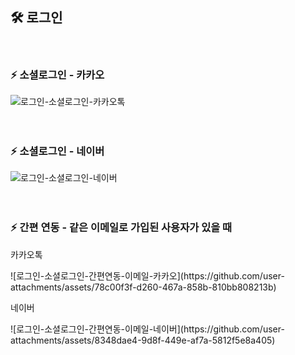 ## 🛠 로그인
<br>

### ⚡ 소셜로그인 - 카카오
![로그인-소셜로그인-카카오톡](https://github.com/user-attachments/assets/58423eb5-97e5-4172-b037-6f056d1acb94)
<br>
<br>
<br>

### ⚡ 소셜로그인 - 네이버
![로그인-소셜로그인-네이버](https://github.com/user-attachments/assets/98b09d33-82c0-446d-abd2-bc5daa6c3528)
<br>
<br>
<br>

### ⚡ 간편 연동 - 같은 이메일로 가입된 사용자가 있을 때
<p>카카오톡</p>
![로그인-소셜로그인-간편연동-이메일-카카오](https://github.com/user-attachments/assets/78c00f3f-d260-467a-858b-810bb808213b)
<p>네이버</p>
![로그인-소셜로그인-간편연동-이메일-네이버](https://github.com/user-attachments/assets/8348dae4-9d8f-449e-af7a-5812f5e8a405)

<br>
<br>
<br>


